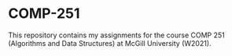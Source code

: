 # COMP-251

This repository contains my assignments for the course COMP 251 (Algorithms and Data Structures) at McGill University (W2021).
